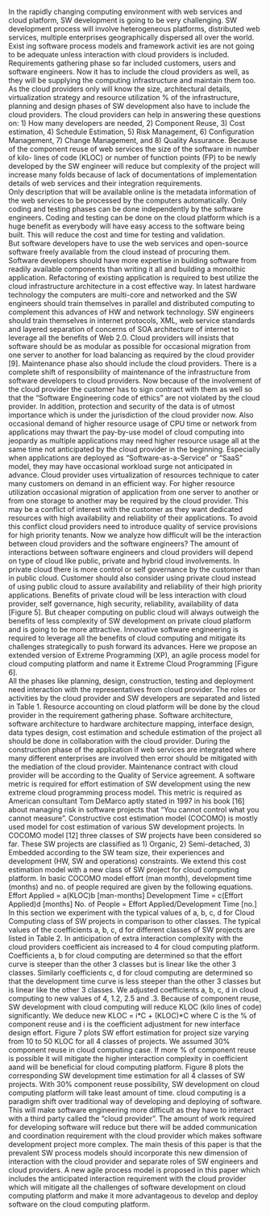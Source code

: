 In the rapidly changing computing environment with web services and cloud platform, SW development is going to be very  challenging.  SW  development  process  will  involve  heterogeneous  platforms, distributed  web  services, multiple  enterprises  geographically  dispersed  all  over  the  world.  Exist ing  software process  models  and  framework  activit ies  are  not  going  to  be  adequate  unless  interaction  with  cloud  providers is included.
Requirements  gathering  phase  so  far  included  customers, users  and  software  engineers.  Now  it  has  to  include  the  cloud  providers  as  well, as  they  will  be  supplying  the  computing  infrastructure  and  maintain  them  too.  As  the  cloud   providers   only   will   know   the   size, architectural   details, virtualization  strategy  and  resource  utilization  %  of  the   infrastructure, planning   and   design   phases   of   SW   development  also  have  to  include  the  cloud  providers.  The  cloud providers can help in answering these questions on: 1) How many developers are needed, 2) Component Reuse, 3) Cost    estimation, 4)    Schedule    Estimation, 5)    Risk Management, 6)   Configuration   Management, 7)   Change   Management, and 8) Quality Assurance. 
Because  of  the  component  reuse  of  web  services  the  size  of the software in number of kilo- lines of code (KLOC) or number  of  function  points  (FP)  to  be  newly  developed  by  the  SW  engineer  will  reduce  but  complexity  of  the  project  will  increase  many  folds  because  of  lack  of  documentations  of   implementation   details   of   web   services   and   their   integration   requirements.   
Only   description   that   will   be   available  online  is  the  metadata  information  of  the  web  services to be processed by the computers automatically. Only coding and testing phases can be done independently by  the  software  engineers.  Coding  and  testing  can  be  done  on the cloud platform which is a huge benefit as everybody will  have  easy  access  to  the  software  being  built.  This  will  reduce the cost and time for testing and validation.   
But  software  developers  have  to  use  the  web  services  and  open-source software freely available from the cloud instead of  procuring  them.  Software  developers  should  have  more  expertise   in   building   software   from   readily   available   components  than  writing  it  all  and  building  a monoithic  application.  Refactoring  of  existing  application  is  required  to best utilize the cloud infrastructure architecture in a cost effective  way.  In  latest  hardware  technology  the  computers  are  multi-core  and  networked  and  the  SW  engineers  should  train  themselves  in  parallel  and  distributed  computing  to  complement  this  advances  of  HW  and  network  technology.  SW engineers should train themselves in internet protocols, XML, web  service  standards  and  layered  separation  of  concerns  of  SOA  architecture  of  internet  to  leverage  all  the  benefits   of   Web   2.0.   Cloud   providers   will   insists   that   software  should  be  as  modular  as  possible  for  occasional  migration  from  one  server  to  another  for  load  balancing  as  required by the cloud provider [9]. 
Maintenance    phase    also    should    include    the    cloud    providers.  There  is  a  complete  shift  of  responsibility  of  maintenance  of  the  infrastructure  from  software  developers  to  cloud  providers.  Now  because  of  the  involvement  of  the  cloud  provider  the  customer  has  to  sign  contract  with  them  as  well  so  that  the  “Software  Engineering  code  of  ethics”  are   not   violated   by   the   cloud   provider.   In   addition, protection  and  security  of  the  data  is  of  utmost  importance  which is under the jurisdiction of the cloud provider now. 
Also occasional demand of higher resource usage of CPU time  or  network  from  applications  may  thwart  the  pay-by-use  model  of  cloud  computing  into  jeopardy  as  multiple  applications may need higher resource usage all at the same time not anticipated by the cloud provider in the beginning. Especially when applications are deployed as “Software-as-a-Service”  or  “SaaS”  model, they  may  have  occasional  workload surge not anticipated in advance. 
Cloud  provider  uses  virtualization  of  resources  technique  to cater many customers on demand in an efficient way. For higher    resource    utilization    occasional    migration    of    application  from  one  server  to  another  or  from  one  storage  to another may be required by the cloud provider. This may be  a  conflict  of  interest  with  the  customer  as  they  want  dedicated  resources  with  high  availability  and  reliability  of  their  applications.  To  avoid  this  conflict  cloud  providers  need  to  introduce  quality  of  service  provisions  for  high  priority tenants.
Now  we  analyze  how  difficult  will  be  the  interaction  between  cloud  providers  and  the  software  engineers?      The  amount   of   interactions   between   software   engineers   and   cloud  providers  will  depend  on  type  of  cloud  like  public, private  and  hybrid  cloud  involvements.  In  private  cloud  there  is  more  control  or  self  governance  by  the  customer  than in public cloud.   Customer should also consider using private   cloud   instead   of   using   public   cloud   to   assure   availability and reliability of their high priority applications. Benefits of private cloud will be less interaction with cloud provider, self    governance, high    security, reliability, availability  of  data  [Figure  5].    But  cheaper  computing  on  public  cloud  will  always  outweigh  the  benefits  of  less  complexity  of  SW  development  on  private  cloud  platform  and is going to be more attractive.
Innovative software engineering is required to leverage all the  benefits  of  cloud  computing  and  mitigate  its  challenges  strategically to push forward its advances. Here we propose an extended version of Extreme Programming (XP), an agile process  model  for  cloud  computing  platform  and  name  it  Extreme Cloud Programming [Figure 6].  
All  the  phases  like  planning, design, construction, testing  and  deployment  need  interaction  with  the  representatives  from  cloud  provider.  The  roles  or  activities  by  the  cloud  provider  and  SW  developers  are  separated  and  listed  in  Table  1.  Resource  accounting  on  cloud  platform  will  be  done  by  the  cloud  provider  in  the  requirement  gathering  phase.   Software   architecture, software   architecture   to   hardware  architecture  mapping, interface  design, data  types  design, cost   estimation   and   schedule   estimation   of   the   project  all  should  be  done  in  collaboration  with  the  cloud  provider. During the construction phase of the application if web services are integrated where many different enterprises are   involved   then   error   should   be   mitigated   with   the   mediation of the cloud provider. Maintenance contract with cloud  provider  will  be  according  to  the  Quality  of  Service  agreement. 
A software  metric  is  required  for  effort  estimation  of  SW  development  using  the  new  extreme  cloud  programming  process   model.   This   metric   is   required   as   American   consultant  Tom  DeMarco  aptly  stated  in  1997  in  his  book  [16]  about  managing  risk  in  software  projects  that  “You cannot control what you cannot measure”. Constructive cost estimation model (COCOMO) is mostly used model for cost estimation    of    various    SW    development    projects.    In    COCOMO  model  [12]  three  classes  of  SW  projects  have  been  considered  so far.  These  SW  projects  are  classified  as  1)  Organic, 2)  Semi-detached, 3)  Embedded  according  to  the SW team size, their experiences and development (HW, SW   and   operations)   constraints.   We   extend   this   cost   estimation  model  with  a  new  class  of  SW  project  for  cloud  computing platform.   In basic COCOMO model effort (man month), development  time  (months)  and  no.  of  people  required are given by the following equations. Effort Applied  = a(KLOC)b [man-months] Development Time = c(Effort Applied)d [months] No. of People = Effort Applied/Development Time [no.] 
In this section we experiment with the typical values of a, b, c, d  for  Cloud  Computing  class  of  SW  projects  in  comparison  to  other  classes.   The  typical  values  of  the  coefficients a, b, c, d for different classes of SW projects are listed in Table 2.
In  anticipation  of  extra  interaction  complexity  with  the  cloud  providers  coefficient  ais  increased  to  4  for  cloud  computing  platform.  Coefficients  a, b  for  cloud  computing  are  determined  so  that  the  effort  curve  is  steeper  than  the  other   3   classes   but   is   linear   like   the   other   3   classes.   Similarly   coefficients   c, d   for   cloud   computing   are   determined  so  that  the  development  time    curve  is  less  steeper than the other 3 classes but is linear like the other 3 classes.   We   adjusted   coefficients   a, b, c, d   in   cloud   computing to new values of 4, 1.2, 2.5 and .3. Because of component reuse, SW development with cloud computing    will    reduce    KLOC    (kilo    lines    of    code)    significantly.  We  deduce  new  KLOC  =  i*C  +  (KLOC)*C  where   C   is   the   %   of   component   reuse   and   i   is   the     coefficient adjustment for new interface design effort.
Figure   7   plots   SW   effort   estimation   for   project   size   varying  from  10  to  50  KLOC  for  all  4  classes  of  projects.  We  assumed  30%  component  reuse  in  cloud  computing  case.  If  more  %  of  component  reuse  is  possible  it  will  mitigate  the  higher  interaction  complexity  in  coefficient  aand will be beneficial for cloud computing platform. Figure 8  plots  the  corresponding  SW  development  time  estimation  for all 4 classes of SW projects. With 30% component reuse possibility, SW  development  on  cloud  computing  platform  will take least amount of time.
cloud  computing  is  a  paradigm  shift  over  traditional  way  of  developing  and  deploying  of  software.  This  will  make  software  engineering  more  difficult  as  they  have  to  interact  with  a  third  party  called  the  “cloud  provider”.  The  amount  of  work  required  for  developing  software  will  reduce  but  there   will   be   added   communication   and   coordination   requirement  with  the  cloud  provider  which  makes  software  development  project  more  complex.  The  main  thesis  of  this  paper  is  that  the  prevalent  SW  process  models  should  incorporate this new dimension of interaction with the cloud provider  and  separate  roles  of  SW  engineers  and  cloud  providers.    A  new  agile  process  model  is  proposed  in  this  paper which includes the anticipated interaction requirement with   the   cloud   provider   which   will   mitigate   all   the   challenges  of  software  development  on  cloud  computing  platform  and  make  it  more  advantageous  to  develop  and  deploy software on the cloud computing platform.
